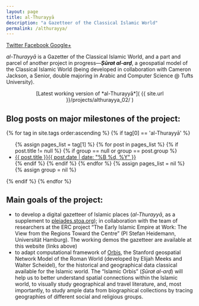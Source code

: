 ```yaml
---
layout: page
title: al-Thurayyā
description: "a Gazetteer of the Classical Islamic World"
permalink: /althurayya/
---
```


<section class="post-topmatter">

<section class="share"> 
<a class="icon-twitter" href="http://twitter.com/share?text=About Maxim Romanov&amp;url=http://maximromanov.github.io/about/"
onclick="window.open(this.href, 'twitter-share', 'width=550,height=235');return false;">
<span class="hidden">Twitter</span>
</a>
<a class="icon-facebook" href="https://www.facebook.com/sharer/sharer.php?u=http://maximromanov.github.io/about/"
onclick="window.open(this.href, 'facebook-share','width=580,height=296');return false;">
<span class="hidden">Facebook</span>
</a>
<a class="icon-google-plus" href="https://plus.google.com/share?url=http://maximromanov.github.io/about/"
onclick="window.open(this.href, 'google-plus-share', 'width=490,height=530');return false;">
<span class="hidden">Google+</span>
</a>
</section>
</section>

_al-Thurayyā_ is a Gazetter of the Classical Islamic World, and a part and parcel of another project in progress—**_Ṣūraŧ al-arḍ_**, a geospatial model of the Classical Islamic World (being developed in collaboration with Cameron Jackson, a Senior, double majoring in Arabic and Computer Science @ Tufts University).

<center>[Latest working version of *al-Thurayyā*]( {{ site.url }}/projects/althurayya_02/ )</center>

## Blog posts on major milestones of the project: 

{% for tag in site.tags order:ascending %}
{% if tag[0] == 'al-Thurayyā' %}
<ul class="post-list">
{% assign pages_list = tag[1] %}  
{% for post in pages_list %}
{% if post.title != null %}
{% if group == null or group == post.group %}
<li><a href="{{ site.url }}{{ post.url }}">{{ post.title }}<span class="entry-date"><time datetime="{{ post.date | date_to_xmlschema }}" itemprop="datePublished">{{ post.date | date: "%B %d, %Y" }}</time></a></li>
{% endif %}
{% endif %}
{% endfor %}
{% assign pages_list = nil %}
{% assign group = nil %}
</ul>
{% endif %}
{% endfor %}

## Main goals of the project:

* to develop a digital gazetteer of Islamic places (_al-Thurayyā_, as a supplement to [pleiades.stoa.org](http://pleiades.stoa.org/)); in collaboration with the team of researchers at the ERC project “The Early Islamic Empire at Work: The View from the Regions Toward the Centre” (PI Stefan Heidemann, Universität Hamburg). The working demos the gazetteer are available at this website (links above)
* to adapt computational framework of [Orbis](http://orbis.stanford.edu/), the Stanford geospatial Network Model of the Roman World (developed by Elijah Meeks and Walter Scheidel), for the historical and geographical data classical available for the Islamic world. The “Islamic Orbis” (_Ṣūraŧ al-arḍ_) will help us to better understand spatial connections within the Islamic world, to visually study geographical and travel literature, and, most importantly, to study ample data from biographical collections by tracing geographies of different social and religious groups.